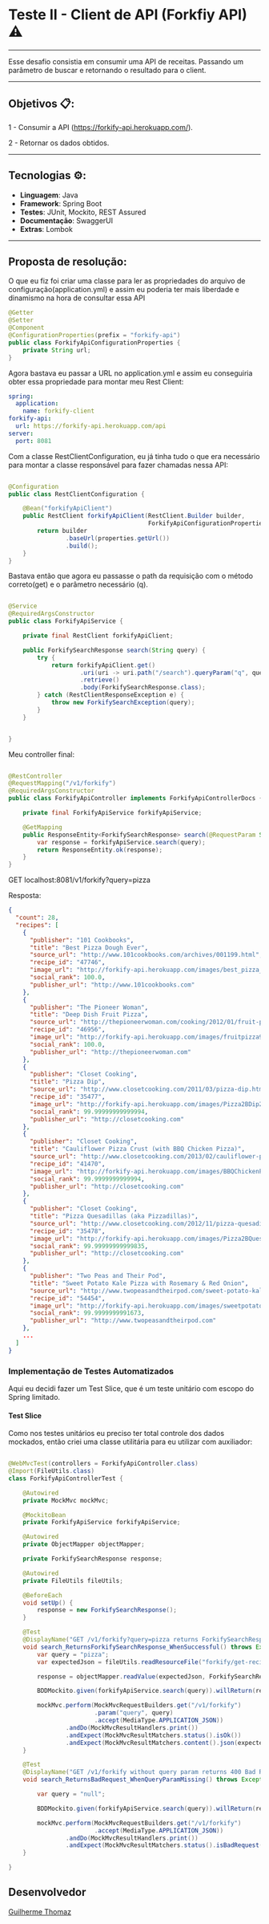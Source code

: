 # Teste II - Client de API (Forkfiy API) ⚠️

---

Esse desafio consistia em consumir uma API de receitas. Passando um parâmetro de buscar e retornando o resultado para o client.

---

## Objetivos 📋:

1 - Consumir a API (https://forkify-api.herokuapp.com/).

2 - Retornar os dados obtidos.

---

## Tecnologias ⚙️:

- **Linguagem**: Java
- **Framework**: Spring Boot
- **Testes**: JUnit, Mockito, REST Assured
- **Documentação**: SwaggerUI
- **Extras**: Lombok

--- 

## Proposta de resolução:

O que eu fiz foi criar uma classe para ler as propriedades do arquivo de configuração(application.yml) 
e assim eu poderia ter mais liberdade e dinamismo na hora de consultar essa API

```java
@Getter
@Setter
@Component
@ConfigurationProperties(prefix = "forkify-api")
public class ForkifyApiConfigurationProperties {
    private String url;
}

```

Agora bastava eu passar a URL no application.yml e assim eu conseguiria obter essa propriedade para montar meu Rest Client:

```yml
spring:
  application:
    name: forkify-client
forkify-api:
  url: https://forkify-api.herokuapp.com/api
server:
  port: 8081
```

Com a classe RestClientConfiguration, eu já tinha tudo o que era necessário para montar a classe responsável para fazer chamadas nessa API:

```java

@Configuration
public class RestClientConfiguration {

    @Bean("forkifyApiClient")
    public RestClient forkifyApiClient(RestClient.Builder builder,
                                       ForkifyApiConfigurationProperties properties) {
        return builder
                .baseUrl(properties.getUrl())
                .build();
    }
}
```

Bastava então que agora eu passasse o path da requisição com o método correto(get) e o parâmetro necessário (q).

```java

@Service
@RequiredArgsConstructor
public class ForkifyApiService {

    private final RestClient forkifyApiClient;

    public ForkifySearchResponse search(String query) {
        try {
            return forkifyApiClient.get()
                    .uri(uri -> uri.path("/search").queryParam("q", query).build())
                    .retrieve()
                    .body(ForkifySearchResponse.class);
        } catch (RestClientResponseException e) {
            throw new ForkifySearchException(query);
        }
    }


}

```

Meu controller final: 

```java

@RestController
@RequestMapping("/v1/forkify")
@RequiredArgsConstructor
public class ForkifyApiController implements ForkifyApiControllerDocs {

    private final ForkifyApiService forkifyApiService;

    @GetMapping
    public ResponseEntity<ForkifySearchResponse> search(@RequestParam String query) {
        var response = forkifyApiService.search(query);
        return ResponseEntity.ok(response);
    }
}


```

GET localhost:8081/v1/forkify?query=pizza

Resposta:

```json
{
  "count": 28,
  "recipes": [
    {
      "publisher": "101 Cookbooks",
      "title": "Best Pizza Dough Ever",
      "source_url": "http://www.101cookbooks.com/archives/001199.html",
      "recipe_id": "47746",
      "image_url": "http://forkify-api.herokuapp.com/images/best_pizza_dough_recipe1b20.jpg",
      "social_rank": 100.0,
      "publisher_url": "http://www.101cookbooks.com"
    },
    {
      "publisher": "The Pioneer Woman",
      "title": "Deep Dish Fruit Pizza",
      "source_url": "http://thepioneerwoman.com/cooking/2012/01/fruit-pizza/",
      "recipe_id": "46956",
      "image_url": "http://forkify-api.herokuapp.com/images/fruitpizza9a19.jpg",
      "social_rank": 100.0,
      "publisher_url": "http://thepioneerwoman.com"
    },
    {
      "publisher": "Closet Cooking",
      "title": "Pizza Dip",
      "source_url": "http://www.closetcooking.com/2011/03/pizza-dip.html",
      "recipe_id": "35477",
      "image_url": "http://forkify-api.herokuapp.com/images/Pizza2BDip2B12B500c4c0a26c.jpg",
      "social_rank": 99.99999999999994,
      "publisher_url": "http://closetcooking.com"
    },
    {
      "publisher": "Closet Cooking",
      "title": "Cauliflower Pizza Crust (with BBQ Chicken Pizza)",
      "source_url": "http://www.closetcooking.com/2013/02/cauliflower-pizza-crust-with-bbq.html",
      "recipe_id": "41470",
      "image_url": "http://forkify-api.herokuapp.com/images/BBQChickenPizzawithCauliflowerCrust5004699695624ce.jpg",
      "social_rank": 99.9999999999994,
      "publisher_url": "http://closetcooking.com"
    },
    {
      "publisher": "Closet Cooking",
      "title": "Pizza Quesadillas (aka Pizzadillas)",
      "source_url": "http://www.closetcooking.com/2012/11/pizza-quesadillas-aka-pizzadillas.html",
      "recipe_id": "35478",
      "image_url": "http://forkify-api.herokuapp.com/images/Pizza2BQuesadillas2B2528aka2BPizzadillas25292B5002B834037bf306b.jpg",
      "social_rank": 99.99999999999835,
      "publisher_url": "http://closetcooking.com"
    },
    {
      "publisher": "Two Peas and Their Pod",
      "title": "Sweet Potato Kale Pizza with Rosemary & Red Onion",
      "source_url": "http://www.twopeasandtheirpod.com/sweet-potato-kale-pizza-with-rosemary-red-onion/",
      "recipe_id": "54454",
      "image_url": "http://forkify-api.herokuapp.com/images/sweetpotatokalepizza2c6db.jpg",
      "social_rank": 99.9999999991673,
      "publisher_url": "http://www.twopeasandtheirpod.com"
    },
    ...
  ]
}
```

### Implementação de Testes Automatizados

Aqui eu decidi fazer um Test Slice, que é um teste unitário com escopo do Spring limitado.

#### Test Slice

Como nos testes unitários eu preciso ter total controle dos dados mockados, então criei uma classe utilitária para eu
utilizar com auxiliador:

```java

@WebMvcTest(controllers = ForkifyApiController.class)
@Import(FileUtils.class)
class ForkifyApiControllerTest {

    @Autowired
    private MockMvc mockMvc;

    @MockitoBean
    private ForkifyApiService forkifyApiService;

    @Autowired
    private ObjectMapper objectMapper;

    private ForkifySearchResponse response;

    @Autowired
    private FileUtils fileUtils;

    @BeforeEach
    void setUp() {
        response = new ForkifySearchResponse();
    }

    @Test
    @DisplayName("GET /v1/forkify?query=pizza returns ForkifySearchResponse when successful")
    void search_ReturnsForkifySearchResponse_WhenSuccessful() throws Exception {
        var query = "pizza";
        var expectedJson = fileUtils.readResourceFile("forkify/get-recipes-by-query-response-200.json");

        response = objectMapper.readValue(expectedJson, ForkifySearchResponse.class);

        BDDMockito.given(forkifyApiService.search(query)).willReturn(response);

        mockMvc.perform(MockMvcRequestBuilders.get("/v1/forkify")
                        .param("query", query)
                        .accept(MediaType.APPLICATION_JSON))
                .andDo(MockMvcResultHandlers.print())
                .andExpect(MockMvcResultMatchers.status().isOk())
                .andExpect(MockMvcResultMatchers.content().json(expectedJson));
    }

    @Test
    @DisplayName("GET /v1/forkify without query param returns 400 Bad Request")
    void search_ReturnsBadRequest_WhenQueryParamMissing() throws Exception {

        var query = "null";

        BDDMockito.given(forkifyApiService.search(query)).willReturn(response);

        mockMvc.perform(MockMvcRequestBuilders.get("/v1/forkify")
                        .accept(MediaType.APPLICATION_JSON))
                .andDo(MockMvcResultHandlers.print())
                .andExpect(MockMvcResultMatchers.status().isBadRequest());
    }

}
```

## Desenvolvedor

[Guilherme Thomaz](https://www.linkedin.com/in/thomazllr/)


